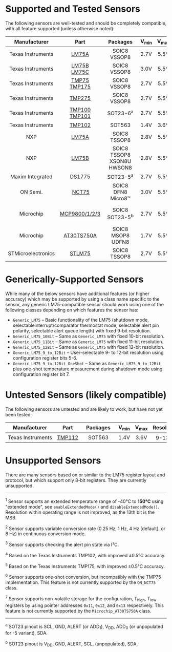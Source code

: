 # Supported and Tested Sensors #

The following sensors are well-tested and should be completely compatible, with all feature supported (unless otherwise noted):

 Manufacturer | Part | &nbsp;&nbsp;Packages&nbsp;&nbsp; | V<sub>min</sub> | V<sub>max</sub> | Resolution | Acc. |OS | Class(es) | &nbsp;
:---:|:---:|:---:|:---:|:---:|:---:|:---:|:---:|:---:| ---
Texas&nbsp;Instruments | [LM75A](http://www.ti.com/lit/ds/symlink/lm75a.pdf) | SOIC8<br>VSSOP8 | 2.7V | 5.5V | 9b | ±2°C | | `TI_LM75A` |
Texas&nbsp;Instruments | [LM75B<br>LM75C](http://www.ti.com/lit/ds/symlink/lm75b.pdf) | SOIC8<br>VSSOP8 | 3.0V | 5.5V | 9b | ±2°C | | `TI_LM75B`<br>`TI_LM75C` |
Texas&nbsp;Instruments | [TMP75<br>TMP175](http://www.ti.com/lit/ds/symlink/tmp175.pdf) | SOIC8<br>VSSOP8 | 2.7V | 5.5V | 9-12b | ±1°C | ✓ | `TI_TMP75`<br>`TI_TMP175` |
Texas&nbsp;Instruments | [TMP275](http://www.ti.com/lit/ds/symlink/tmp275.pdf) | SOIC8<br>VSSOP8 | 2.7V | 5.5V | 9-12b | ±0.5°C | ✓ | `TI_TMP275` | <sup>5</sup>
Texas&nbsp;Instruments | [TMP100<br>TMP101](http://www.ti.com/lit/ds/symlink/tmp100.pdf) | SOT23-6<sup>a</sup> | 2.7V | 5.5V | 9-12b | ±1°C | ✓ | `TI_TMP100`<br>`TI_TMP101` |
Texas&nbsp;Instruments | [TMP102](http://www.ti.com/lit/ds/symlink/tmp102.pdf) | SOT563 | 1.4V | 3.6V | 9-13b <sup>1</sup> | ±1°C | ✓ | `TI_TMP102` | <sup>2</sup>&nbsp;<sup>3</sup>
NXP | [LM75A](https://www.nxp.com/docs/en/data-sheet/LM75A.pdf) | SOIC8<br>TSSOP8 | 2.8V | 5.5V | 11b | ±2°C | | `NXP_LM75A` |
NXP | [LM75B](https://www.nxp.com/docs/en/data-sheet/LM75B.pdf) | SOIC8<br>TSSOP8<br>XSON8U<br>HWSON8 | 2.8V | 5.5V | 11b | ±2°C | | `NXP_LM75B` |
Maxim&nbsp;Integrated | [DS1775](https://datasheets.maximintegrated.com/en/ds/DS1775-DS1775R.pdf) | SOT23-5<sup>a</sup> | 2.7V | 5.5V | 9-12b | ±2°C | | `Maxim_DS1775`
ON Semi. | [NCT75](https://www.onsemi.com/pub/Collateral/NCT75-D.PDF) | SOIC8<br>DFN8<br>Micro8™ | 3.0V | 5.5V | 12b | ±1°C | <sup>6</sup> | `ON_NCT75` |
Microchip | [MCP9800/1/2/3](http://ww1.microchip.com/downloads/en/DeviceDoc/21909d.pdf) | SOIC8<br>SOT23-5<sup>b</sup> | 2.7V | 5.5V | 9-12b | ±1°C | ✓ | `Microchip_MCP9800`<br>`Microchip_MCP9801`<br>`Microchip_MCP9802`<br>`Microchip_MCP9803` |
Microchip | [AT30TS750A](http://ww1.microchip.com/downloads/en/DeviceDoc/Atmel-8855-DTS-AT30TS750A-Datasheet.pdf) | SOIC8<br>MSOP8<br>UDFN8 | 1.7V | 5.5V | 9-12b | ±0.5°C | ✓ | `Microchip_AT30TS750A` | <sup>7</sup>
STMicroelectronics | [STLM75](http://www.st.com/content/ccc/resource/technical/document/datasheet/22/c6/56/13/dd/59/4b/43/CD00153511.pdf/files/CD00153511.pdf/jcr:content/translations/en.CD00153511.pdf) | SOIC8<br>TSSOP8 | 2.7V | 5.5V | 9b | ±2°C | | `ST_STLM75` |

# Generically-Supported Sensors #

While many of the below sensors have additional features (or higher accuracy) which may be supported by using a class name specific to the sensor, any generic LM75-compatible sensor should work using one of the following classes depending on which features the sensor has:

* `Generic_LM75` – Basic functionality of the LM75 (shutdown mode, selectableinterrupt/comparator thermostat mode, selectable alert pin polarity, selectable alert queue length) with fixed 9-bit resolution.
* `Generic_LM75_10Bit` – Same as `Generic_LM75` with fixed 10-bit resolution.
* `Generic_LM75_11Bit` – Same as `Generic_LM75` with fixed 11-bit resolution.
* `Generic_LM75_12Bit` – Same as `Generic_LM75` with fixed 12-bit resolution.
* `Generic_LM75_9_to_12Bit` – User-selectable 9- to 12-bit resolution using configuration register bits 5-6.
* `Generic_LM75_9_to_12Bit_OneShot` – Same as `Generic_LM75_9_to_12Bit` plus one-shot temperature measurement during shutdown mode using configuration register bit 7.

# Untested Sensors (likely compatible) #

The following sensors are untested and are likely to work, but have not yet been tested:

 Manufacturer | Part | &nbsp;&nbsp;Packages&nbsp;&nbsp; | V<sub>min</sub> | V<sub>max</sub> | Resolution | Acc. | <abbr title="Supports one-shot mode">OS</abbr> | Class(es) | &nbsp;
:---:|:---:|:---:|:---:|:---:|:---:|:---:|:---:|:---:| ---
Texas&nbsp;Instruments | [TMP112](http://www.ti.com/lit/ds/symlink/tmp112.pdf) | SOT563 | 1.4V | 3.6V | 9-13b <sup>1</sup> | ±0.5°C | ✓ | `TI_TMP112` | <sup>2</sup>&nbsp;<sup>3</sup>&nbsp;<sup>4</sup>

# Unsupported Sensors #

There are many sensors based on or similar to the LM75 register layout and protocol, but which support only 8-bit registers. They are currently unsupported.

---

<sup>1</sup> Sensor supports an extended temperature range of -40°C to **150°C** using "extended mode", see `enableExtendedMode()` and `disableExtendedMode()`. Resolution within operating range is not improved, as the 13th bit is the MSB.

<sup>2</sup> Sensor supports variable conversion rate (0.25 Hz, 1 Hz, 4 Hz [default], or 8 Hz) in continuous conversion mode.

<sup>3</sup> Sensor supports checking the alert pin state via I²C.

<sup>4</sup> Based on the Texas Instruments TMP102, with improved ±0.5°C accuracy.

<sup>5</sup> Based on the Texas Instruments TMP175, with improved ±0.5°C accuracy.

<sup>6</sup> Sensor supports one-shot conversion, but incompatibly with the TMP75 implementation. This feature is not currently supported by the `ON_NCT75` class.

<sup>7</sup> Sensor supports non-volatile storage for the configuration, T<sub>high</sub>, T<sub>low</sub> registers by using pointer addresses `0x11`, `0x12`, and `0x13` respectively. This feature is not currently supported by the `Microchip_AT30TS750A` class.

---

<sup>a</sup> SOT23 pinout is SCL, GND, ALERT (or ADD<sub>1</sub>), V<sub>DD</sub>, ADD<sub>0</sub> (or unpopulated for -5 variant), SDA.

<sup>b</sup> SOT23 pinout is V<sub>DD</sub>, GND, ALERT, SCL, (unpopulated), SDA.
